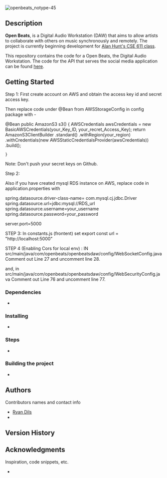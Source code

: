 ![openbeats_notype-45](https://user-images.githubusercontent.com/31867784/132925211-2aabc8a7-a06d-4354-99c0-56886400227c.png)

## Description

**Open Beats**, is a Digital Audio Workstation (DAW) that aims to allow artists to collaborate with others on music
synchronously and remotely. The project is currently beginning development
for [Alan Hunt's CSE 611 class](https://catalog.buffalo.edu/courses/index.php?abbr=CSE&num=611).

This repository contains the code for a Open Beats, the Digital Audio Workstation. The code for the API that serves the
social media application can be found [here](https://github.com/rychrome/openbeats).

## Getting Started

Step 1: 
First create account on AWS and obtain the access key id and secret access key.

Then replace code under @Bean from AWSStorageConfig in config package with -

@Bean
    public AmazonS3 s3() {
        AWSCredentials awsCredentials =
                new BasicAWSCredentials(your_Key_ID, your_recret_Access_Key);
        return AmazonS3ClientBuilder
                .standard()
                .withRegion(your_region)
                .withCredentials(new AWSStaticCredentialsProvider(awsCredentials))
                .build();

    }

Note: Don't push your secret keys on Github.

Step 2:

Also if you have created mysql RDS instance on AWS, replace code in application.properties with

spring.datasource.driver-class-name= com.mysql.cj.jdbc.Driver
spring.datasource.url=jdbc:mysql://RDS_url
spring.datasource.username=your_username
spring.datasource.password=your_password

server.port=5000

STEP 3:
In constants.js (frontent) set 
export const url = "http://localhost:5000"

STEP 4 (Enabling Cors for local env) :
IN src/main/java/com/openbeats/openbeatsdaw/config/WebSocketConfig.java
Comment out Line 27 and uncomment line 28.

and, in src/main/java/com/openbeats/openbeatsdaw/config/WebSecurityConfig.java
Comment out Line 76 and uncomment line 77.


### Dependencies

*

### Installing

*

### Steps

*

### Building the project

*

## Authors

Contributors names and contact info

* [Ryan Dils](ryandils@buffalo.edu)
*

## Version History

## Acknowledgments

Inspiration, code snippets, etc.

* 
